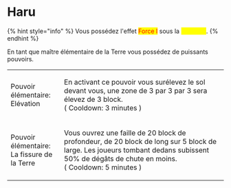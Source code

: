 # Haru

{% hint style="info" %}
Vous possédez l'effet <mark style="color:red;">Force I</mark> sous la <mark style="color:yellow;">**Moisson**</mark>.
{% endhint %}

En tant que maître élémentaire de la Terre vous possédez de puissants pouvoirs.

|                                                       |                                                                                                                                                                                                     |
| ----------------------------------------------------- | --------------------------------------------------------------------------------------------------------------------------------------------------------------------------------------------------- |
| <p>Pouvoir élémentaire:<br>Elévation</p>              | <p>En activant ce pouvoir vous surélevez le sol devant vous, une zone de 3 par 3 par 3 sera élevez de 3 block.<br>( Cooldown: 3 minutes )</p>                                                       |
| <p>Pouvoir élémentaire:<br>La fissure de la Terre</p> | <p>Vous ouvrez une faille de 20 block de profondeur, de 20 block de long sur 5 block de large. Les joueurs tombant dedans subissent 50% de dégâts de chute en moins.<br>( Cooldown: 5 minutes )</p> |

<figure><img src="https://th.bing.com/th/id/OIP.BIMftmPFRyrLr9CtNV9_2wHaEK?pid=ImgDet&#x26;rs=1" alt=""><figcaption></figcaption></figure>
